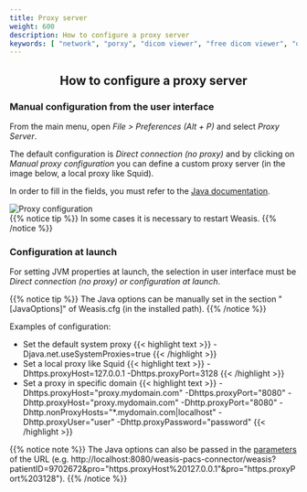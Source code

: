 ```yaml
---
title: Proxy server
weight: 600
description: How to configure a proxy server
keywords: [ "network", "porxy", "dicom viewer", "free dicom viewer", "open source dicom viewer", "weasis dicom viewer",  "multi-platform dicom viewer", "pacs viewer" ]
---
```


## <center>How to configure a proxy server</center>

### Manual configuration from the user interface
From the main menu, open _File > Preferences (Alt + P)_ and select *Proxy Server*.

The default configuration is *Direct connection (no proxy)* and by clicking on *Manual proxy configuration* you can define a custom proxy server (in the image below, a local proxy like Squid).

In order to fill in the fields, you must refer to the [Java documentation](https://docs.oracle.com/en/java/javase/21/docs/api/java.base/java/net/doc-files/net-properties.html).

![Proxy configuration](/tuto/proxy-prefs.png?classes=shadow)
<br>
{{% notice tip %}}
In some cases it is necessary to restart Weasis.
{{% /notice %}}

### Configuration at launch
For setting JVM properties at launch, the selection in user interface must be *Direct connection (no proxy) or configuration at launch*.

{{% notice tip %}}
The Java options can be manually set in the section "[JavaOptions]" of Weasis.cfg (in the installed path).
{{% /notice %}}

Examples of configuration:

* Set the default system proxy
{{< highlight text >}}
-Djava.net.useSystemProxies=true
{{< /highlight >}}
* Set a local proxy like Squid
{{< highlight text >}}
-Dhttps.proxyHost=127.0.0.1 -Dhttps.proxyPort=3128
{{< /highlight >}}
* Set a proxy in specific domain
{{< highlight text >}}
-Dhttps.proxyHost="proxy.mydomain.com" -Dhttps.proxyPort="8080" -Dhttp.proxyHost="proxy.mydomain.com" -Dhttp.proxyPort="8080" -Dhttp.nonProxyHosts="\*.mydomain.com|localhost" -Dhttp.proxyUser="user" -Dhttp.proxyPassword="password"
{{< /highlight >}}

{{% notice note %}}
The Java options can also be passed in the [parameters](https://github.com/nroduit/weasis-pacs-connector#launch-weasis-with-other-parameters) of the URL (e.g. http://localhost:8080/weasis-pacs-connector/weasis?patientID=9702672&pro="https.proxyHost%20127.0.0.1"&pro="https.proxyPort%203128").
{{% /notice %}}

